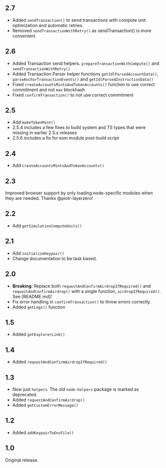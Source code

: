 ## 2.7

- Added `sendTransaction()` to send transactions with compute unit optimization and automatic retries.
- Removed `sendTransactionWithRetry()` as sendTransaction() is more convenient.

## 2.6

- Added Transaction send helpers. `prepareTransactionWithCompute()` and `sendTransactionWithRetry()`
- Added Transaction Parser helper functions `getIdlParsedAccountData()`, `parseAnchorTransactionEvents()` and `getIdlParsedInstructionData()`
- Fixed `createAccountsMintsAndTokenAccounts()` function to use correct commitment and not `max` blockhash
- Fixed `confirmTransaction()` to not use correct commitment

## 2.5

- Add `makeTokenMint()`
- 2.5.4 includes a few fixes to build system and TS types that were missing in earlier 2.5.x releases
- 2.5.6 includes a fix for esm module post-build script

## 2.4

- Add `createAccountsMintsAndTokenAccounts()`

## 2.3

Improved browser support by only loading node-specific modules when they are needed. Thanks @piotr-layerzero!

## 2.2

- Add `getSimulationComputeUnits()`

## 2.1

- Add `initializeKeypair()`
- Change documentation to be task based.

## 2.0

- **Breaking**: Replace both `requestAndConfirmAirdropIfRequired()` and `requestAndConfirmAirdrop()` with a single function, `airdropIfRequired()`. See [README.md]!
- Fix error handling in `confirmTransaction()` to throw errors correctly.
- Added `getLogs()` function

## 1.5

- Added `getExplorerLink()`

## 1.4

- Added `requestAndConfirmAirdropIfRequired()`

## 1.3

- Now just `helpers`. The old `node-helpers` package is marked as deprecated.
- Added `requestAndConfirmAirdrop()`
- Added `getCustomErrorMessage()`

## 1.2

- Added `addKeypairToEnvFile()`

## 1.0

Original release.
